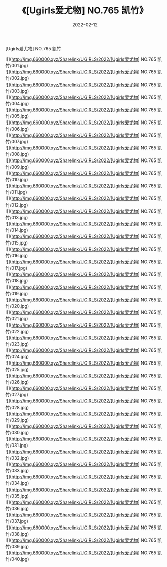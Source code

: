 ﻿---
layout: post
title:  《[Ugirls爱尤物] NO.765 凯竹》
date:   2022-02-12
img: http://img.660000.xyz/Sharelink/UGIRLS/2022/[Ugirls爱尤物] NO.765 凯竹/000.jpg
categories: [美女, 清纯, 唯美]
---

[Ugirls爱尤物] NO.765 凯竹

 ![](http://img.660000.xyz/Sharelink/UGIRLS/2022/[Ugirls爱尤物] NO.765 凯竹/001.jpg) <br>![](http://img.660000.xyz/Sharelink/UGIRLS/2022/[Ugirls爱尤物] NO.765 凯竹/002.jpg) <br>![](http://img.660000.xyz/Sharelink/UGIRLS/2022/[Ugirls爱尤物] NO.765 凯竹/003.jpg) <br>![](http://img.660000.xyz/Sharelink/UGIRLS/2022/[Ugirls爱尤物] NO.765 凯竹/004.jpg) <br>![](http://img.660000.xyz/Sharelink/UGIRLS/2022/[Ugirls爱尤物] NO.765 凯竹/005.jpg) <br>![](http://img.660000.xyz/Sharelink/UGIRLS/2022/[Ugirls爱尤物] NO.765 凯竹/006.jpg) <br>![](http://img.660000.xyz/Sharelink/UGIRLS/2022/[Ugirls爱尤物] NO.765 凯竹/007.jpg) <br>![](http://img.660000.xyz/Sharelink/UGIRLS/2022/[Ugirls爱尤物] NO.765 凯竹/008.jpg) <br>![](http://img.660000.xyz/Sharelink/UGIRLS/2022/[Ugirls爱尤物] NO.765 凯竹/009.jpg) <br>![](http://img.660000.xyz/Sharelink/UGIRLS/2022/[Ugirls爱尤物] NO.765 凯竹/010.jpg) <br>![](http://img.660000.xyz/Sharelink/UGIRLS/2022/[Ugirls爱尤物] NO.765 凯竹/011.jpg) <br>![](http://img.660000.xyz/Sharelink/UGIRLS/2022/[Ugirls爱尤物] NO.765 凯竹/012.jpg) <br>![](http://img.660000.xyz/Sharelink/UGIRLS/2022/[Ugirls爱尤物] NO.765 凯竹/013.jpg) <br>![](http://img.660000.xyz/Sharelink/UGIRLS/2022/[Ugirls爱尤物] NO.765 凯竹/014.jpg) <br>![](http://img.660000.xyz/Sharelink/UGIRLS/2022/[Ugirls爱尤物] NO.765 凯竹/015.jpg) <br>![](http://img.660000.xyz/Sharelink/UGIRLS/2022/[Ugirls爱尤物] NO.765 凯竹/016.jpg) <br>![](http://img.660000.xyz/Sharelink/UGIRLS/2022/[Ugirls爱尤物] NO.765 凯竹/017.jpg) <br>![](http://img.660000.xyz/Sharelink/UGIRLS/2022/[Ugirls爱尤物] NO.765 凯竹/018.jpg) <br>![](http://img.660000.xyz/Sharelink/UGIRLS/2022/[Ugirls爱尤物] NO.765 凯竹/019.jpg) <br>![](http://img.660000.xyz/Sharelink/UGIRLS/2022/[Ugirls爱尤物] NO.765 凯竹/020.jpg) <br>![](http://img.660000.xyz/Sharelink/UGIRLS/2022/[Ugirls爱尤物] NO.765 凯竹/021.jpg) <br>![](http://img.660000.xyz/Sharelink/UGIRLS/2022/[Ugirls爱尤物] NO.765 凯竹/022.jpg) <br>![](http://img.660000.xyz/Sharelink/UGIRLS/2022/[Ugirls爱尤物] NO.765 凯竹/023.jpg) <br>![](http://img.660000.xyz/Sharelink/UGIRLS/2022/[Ugirls爱尤物] NO.765 凯竹/024.jpg) <br>![](http://img.660000.xyz/Sharelink/UGIRLS/2022/[Ugirls爱尤物] NO.765 凯竹/025.jpg) <br>![](http://img.660000.xyz/Sharelink/UGIRLS/2022/[Ugirls爱尤物] NO.765 凯竹/026.jpg) <br>![](http://img.660000.xyz/Sharelink/UGIRLS/2022/[Ugirls爱尤物] NO.765 凯竹/027.jpg) <br>![](http://img.660000.xyz/Sharelink/UGIRLS/2022/[Ugirls爱尤物] NO.765 凯竹/028.jpg) <br>![](http://img.660000.xyz/Sharelink/UGIRLS/2022/[Ugirls爱尤物] NO.765 凯竹/029.jpg) <br>![](http://img.660000.xyz/Sharelink/UGIRLS/2022/[Ugirls爱尤物] NO.765 凯竹/030.jpg) <br>![](http://img.660000.xyz/Sharelink/UGIRLS/2022/[Ugirls爱尤物] NO.765 凯竹/031.jpg) <br>![](http://img.660000.xyz/Sharelink/UGIRLS/2022/[Ugirls爱尤物] NO.765 凯竹/032.jpg) <br>![](http://img.660000.xyz/Sharelink/UGIRLS/2022/[Ugirls爱尤物] NO.765 凯竹/033.jpg) <br>![](http://img.660000.xyz/Sharelink/UGIRLS/2022/[Ugirls爱尤物] NO.765 凯竹/034.jpg) <br>![](http://img.660000.xyz/Sharelink/UGIRLS/2022/[Ugirls爱尤物] NO.765 凯竹/035.jpg) <br>![](http://img.660000.xyz/Sharelink/UGIRLS/2022/[Ugirls爱尤物] NO.765 凯竹/036.jpg) <br>![](http://img.660000.xyz/Sharelink/UGIRLS/2022/[Ugirls爱尤物] NO.765 凯竹/037.jpg) <br>![](http://img.660000.xyz/Sharelink/UGIRLS/2022/[Ugirls爱尤物] NO.765 凯竹/038.jpg) <br>![](http://img.660000.xyz/Sharelink/UGIRLS/2022/[Ugirls爱尤物] NO.765 凯竹/039.jpg) <br>![](http://img.660000.xyz/Sharelink/UGIRLS/2022/[Ugirls爱尤物] NO.765 凯竹/040.jpg) <br>